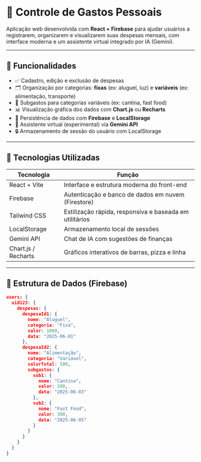 # 💸 Controle de Gastos Pessoais

Aplicação web desenvolvida com **React + Firebase** para ajudar usuários a registrarem, organizarem e visualizarem suas despesas mensais, com interface moderna e um assistente virtual integrado por IA (Gemini).

---

## 📌 Funcionalidades

- ✅ Cadastro, edição e exclusão de despesas
- 🗂️ Organização por categorias: **fixas** (ex: aluguel, luz) e **variáveis** (ex: alimentação, transporte)
- 🍔 Subgastos para categorias variáveis (ex: cantina, fast food)
- 📊 Visualização gráfica dos dados com **Chart.js** ou **Recharts**
- 🔄 Persistência de dados com **Firebase** e **LocalStorage**
- 🤖 Assistente virtual (experimental) via **Gemini API**
- 🔒 Armazenamento de sessão do usuário com LocalStorage

---

## 🚀 Tecnologias Utilizadas

| Tecnologia     | Função                                                |
|----------------|--------------------------------------------------------|
| React + Vite   | Interface e estrutura moderna do front-end             |
| Firebase       | Autenticação e banco de dados em nuvem (Firestore)     |
| Tailwind CSS   | Estilização rápida, responsiva e baseada em utilitários|
| LocalStorage   | Armazenamento local de sessões                         |
| Gemini API     | Chat de IA com sugestões de finanças                   |
| Chart.js / Recharts | Gráficos interativos de barras, pizza e linha     |

---

## 🧠 Estrutura de Dados (Firebase)

```json
users: {
  uid123: {
    despesas: {
      despesaId1: {
        nome: "Aluguel",
        categoria: "Fixa",
        valor: 1000,
        data: "2025-06-01"
      },
      despesaId2: {
        nome: "Alimentação",
        categoria: "Variável",
        valorTotal: 500,
        subgastos: {
          sub1: {
            nome: "Cantina",
            valor: 200,
            data: "2025-06-03"
          },
          sub2: {
            nome: "Fast Food",
            valor: 300,
            data: "2025-06-05"
          }
        }
      }
    }
  }
}
```
